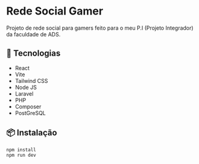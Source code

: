 # Rede Social Gamer

Projeto de rede social para gamers feito para o meu P.I (Projeto Integrador) da faculdade de ADS.

## 🚀 Tecnologias

- React
- Vite
- Tailwind CSS
- Node JS
- Laravel
- PHP
- Composer
- PostGreSQL

## 📦 Instalação

```bash
npm install
npm run dev
```
